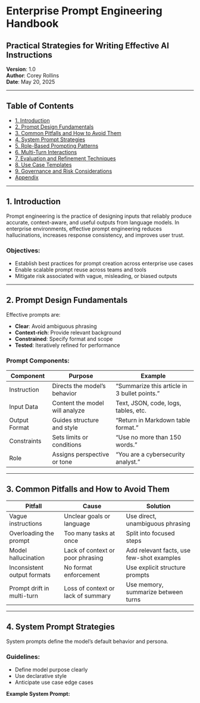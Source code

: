 # Enterprise Prompt Engineering Handbook
## Practical Strategies for Writing Effective AI Instructions

**Version**: 1.0  
**Author**: Corey Rollins  
**Date**: May 20, 2025

---

## Table of Contents

- [1. Introduction](#1-introduction)
- [2. Prompt Design Fundamentals](#2-prompt-design-fundamentals)
- [3. Common Pitfalls and How to Avoid Them](#3-common-pitfalls-and-how-to-avoid-them)
- [4. System Prompt Strategies](#4-system-prompt-strategies)
- [5. Role-Based Prompting Patterns](#5-role-based-prompting-patterns)
- [6. Multi-Turn Interactions](#6-multi-turn-interactions)
- [7. Evaluation and Refinement Techniques](#7-evaluation-and-refinement-techniques)
- [8. Use Case Templates](#8-use-case-templates)
- [9. Governance and Risk Considerations](#9-governance-and-risk-considerations)
- [Appendix](#appendix)

---

## 1. Introduction

Prompt engineering is the practice of designing inputs that reliably produce accurate, context-aware, and useful outputs from language models. In enterprise environments, effective prompt engineering reduces hallucinations, increases response consistency, and improves user trust.

### Objectives:
- Establish best practices for prompt creation across enterprise use cases
- Enable scalable prompt reuse across teams and tools
- Mitigate risk associated with vague, misleading, or biased outputs

---

## 2. Prompt Design Fundamentals

Effective prompts are:
- **Clear**: Avoid ambiguous phrasing
- **Context-rich**: Provide relevant background
- **Constrained**: Specify format and scope
- **Tested**: Iteratively refined for performance

### Prompt Components:
| Component     | Purpose                                | Example                                              |
|---------------|----------------------------------------|------------------------------------------------------|
| Instruction   | Directs the model’s behavior            | “Summarize this article in 3 bullet points.”         |
| Input Data    | Content the model will analyze          | Text, JSON, code, logs, tables, etc.                 |
| Output Format | Guides structure and style              | “Return in Markdown table format.”                   |
| Constraints   | Sets limits or conditions               | “Use no more than 150 words.”                        |
| Role          | Assigns perspective or tone             | “You are a cybersecurity analyst.”                   |

---

## 3. Common Pitfalls and How to Avoid Them

| Pitfall                       | Cause                                     | Solution                                   |
|------------------------------|-------------------------------------------|--------------------------------------------|
| Vague instructions           | Unclear goals or language                 | Use direct, unambiguous phrasing           |
| Overloading the prompt       | Too many tasks at once                    | Split into focused steps                   |
| Model hallucination          | Lack of context or poor phrasing          | Add relevant facts, use few-shot examples  |
| Inconsistent output formats  | No format enforcement                     | Use explicit structure prompts             |
| Prompt drift in multi-turn   | Loss of context or lack of summary        | Use memory, summarize between turns        |

---

## 4. System Prompt Strategies

System prompts define the model’s default behavior and persona.

### Guidelines:
- Define model purpose clearly
- Use declarative style
- Anticipate use case edge cases

**Example System Prompt:**
